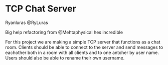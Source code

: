 # TCP Chat Server

Ryanluras @RyLuras

Big help refactoring from @Mehtaphysical
hes incredible

For this project we are making a simple TCP server that functions as a chat room. Clients should be able to connect to the server and send messages to eachother both in a room with all clients and to one antoher by user name. Users should also be able to rename their own username.

